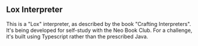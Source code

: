 ## Lox Interpreter

This is a "Lox" interpreter, as described by the book "Crafting Interpreters". It's being
developed for self-study with the Neo Book Club. For a challenge, it's built using
Typescript rather than the prescribed Java.
